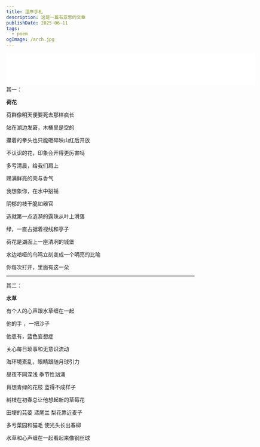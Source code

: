 ```yaml
---
title: 湿岸手札
description: 这是一篇有意思的文章
publishDate: 2025-06-11
tags:
  - poem
ogImage: /arch.jpg
---
```

<iframe frameborder="no" border="0" marginwidth="0" marginheight="0" width=666 height=86 src="//music.163.com/outchain/player?type=2&id=28936226&auto=0&height=66"></iframe>
其一：

**荷花**

荷群像明天便要死去那样疯长

站在湖边发窘，木桶里是空的

攥着的拳头也只能砸碎映山红后开放

不认识的花，印象会开得更厉害吗

多亏清晨，给我们肩上

赐满鲜亮的壳与香气

我想象你，在水中招摇

阴郁的枝干脆如器官

造就第一点涟漪的露珠从叶上滑落

绿，一直占据着视线和亭子

荷花是湖面上一座清冽的城堡

水边喑哑的鸟鸣立刻变成一个明亮的比喻

你每次打开，里面有这一朵
***
其二：

**水草**

有个人的心声跟水草缠在一起

他的手 ，一把沙子

他患有，蓝色妄想症

关心每日琐事和无意识流动

海环境紊乱，眼睛跟随月球引力

昼夜不同深浅 季节性汹涌

肖想青绿的花枝 蓝得不成样子

树枝在初春总让他想起新的草莓花

田埂的芫荽 鸢尾兰 梨花靠近麦子

多亏菜园和猫毛 使光头长出春柳

水草和心声缠在一起看起来像钢丝球
